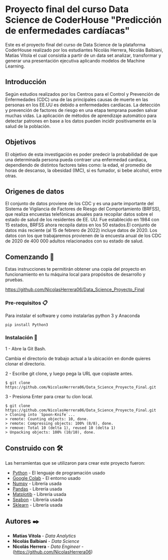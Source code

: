# Proyecto final del curso Data Science de CoderHouse "Predicción de enfermedades cardíacas"

  Este es el proyecto final del curso de Data Science de la plataforma CoderHouse realizado por los estudiantes Nicolás Herrera, Nicolás Balbiani, Matías Vitola el cual consistía a partir de un data set analizar, transformar y generar una presentación ejecutiva aplicando modelos de Machine Learning.

## Introducción

  Según estudios realizados por los Centros para el Control y Prevención de
Enfermedades (CDC) una de las principales causas de muerte en las
personas en los EE.UU es debido a enfermedades cardíacas. La detección y
prevención de factores de riesgo en una etapa temprana pueden salvar
muchas vidas. La aplicación de métodos de aprendizaje automático para
detectar patrones en base a los datos pueden incidir positivamente en la
salud de la población.

## Objetivos 

  El objetivo de esta investigación es
poder predecir la probabilidad de que
una determinada persona pueda
contraer una enfermedad cardiaca,
dependiendo de distintos factores tales
como: la edad, el promedio de horas de
descanso, la obesidad (IMC), si es
fumador, si bebe alcohol, entre otras.

## Origenes de datos

  El conjunto de datos proviene de los CDC y es una
parte importante del Sistema de Vigilancia de
Factores de Riesgo del Comportamiento (BRFSS), que
realiza encuestas telefónicas anuales para recopilar
datos sobre el estado de salud de los residentes de EE.
UU. Fue establecido en 1984 con 15 estados, BRFSS
ahora recopila datos en los 50 estados.El conjunto de
datos más reciente (al 15 de febrero de 2022) incluye
datos de 2020. Los datos con los que trabajaremos
provienen de la encuesta anual de los CDC de 2020
de 400 000 adultos relacionados con su estado de
salud.

## Comenzando 🚀

Estas instrucciones te permitirán obtener una copia del proyecto en funcionamiento en tu máquina local para propósitos de desarrollo y pruebas.

https://github.com/NicolasHerrera06/Data_Science_Proyecto_Final


### Pre-requisitos 📋

Para instalar el software y como instalarlas python 3 y Anaconda

```
pip install Python3
```

### Instalación 🔧

1 - Abre la Git Bash.

Cambia el directorio de trabajo actual a la ubicación en donde quieres clonar el directorio.

2 - Escribe git clone, y luego pega la URL que copiaste antes.

```
$ git clone https://github.com/NicolasHerrera06/Data_Science_Proyecto_Final.git
```

3 - Presiona Enter para crear tu clon local.

```
$ git clone https://github.com/NicolasHerrera06/Data_Science_Proyecto_Final.git
> Cloning into `Spoon-Knife`...
> remote: Counting objects: 10, done.
> remote: Compressing objects: 100% (8/8), done.
> remove: Total 10 (delta 1), reused 10 (delta 1)
> Unpacking objects: 100% (10/10), done.
```


## Construido con 🛠️

Las herramientas que se utilizaron para crear este  proyecto fueron:

* [Python](https://www.python.org/) - El lenguaje de programación usado
* [Google Colab](https://colab.research.google.com/?utm_source=scs-index) - El entorno usado
* [Numpy](https://numpy.org/) - Librería usada
* [Pandas](https://pandas.pydata.org/) - Librería usada
* [Matplotib](https://matplotlib.org/) - Librería usada
* [Seabon](https://seaborn.pydata.org/) - Librería usada
* [Sklearn](https://scikit-learn.org/stable/) - Librería usada

## Autores ✒️

* **Matías Vitola** - *Data Analytics* 
* **Nicolás Balbiani** - *Data Science* 
* **Nicolás Herrera** - *Data Engineer* - (https://github.com/NicolasHerrera06)
